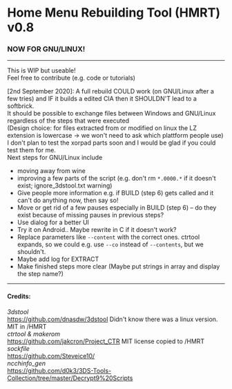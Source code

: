 Home Menu Rebuilding Tool (HMRT) v0.8  
=====================================  
### NOW FOR GNU/LINUX!  

----
  
This is WIP but useable!  
Feel free to contribute (e.g. code or tutorials)  

[2nd September 2020]: A full rebuild COULD work (on GNU/Linux after a few tries) and IF it builds a edited CIA then it SHOULDN'T  lead to a softbrick.  
It should be possible to exchange files between Windows and GNU/Linux regardless of the steps that were executed  
(Design choice: for files extracted from or modified on linux the LZ extension is lowercase -> we won't need to ask which plattform people use)  
I don't plan to test the xorpad parts soon and I would be glad if you could test them for me.  
Next steps for GNU/Linux include  
- moving away from wine  
- improving a few parts of the script (e.g. don't rm `*.0000.*` if it doesn't exist; ignore_3dstool.txt warning)  
- Give people more information e.g. if BUILD (step 6) gets called and it can't do anything now, then say so!
- Move or get rid of a few pauses especially in BUILD (step 6) – do they exist because of missing pauses in previous steps?
- Use dialog for a better UI
- Try it on Android.. Maybe rewrite in C if it doesn't work?
- Replace parameters like `--content` with the correct ones. ctrtool expands, so we could e.g. use `--co` instead of `--contents`, but we shouldn't.
- Maybe add log for EXTRACT
- Make finished steps more clear (Maybe put strings in array and display the step name?)

----
  
#### Credits:   
_3dstool_   
https://github.com/dnasdw/3dstool Didn't know there was a linux version. MIT in /HMRT  
_ctrtool & makerom_  
https://github.com/jakcron/Project_CTR MIT license copied to /HMRT  
_sockfile_  
https://github.com/Steveice10/  
_ncchinfo_gen_  
https://github.com/d0k3/3DS-Tools-Collection/tree/master/Decrypt9%20Scripts  

  
